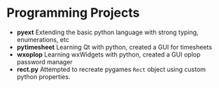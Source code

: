 # Programming Projects

 * **pyext** Extending the basic python language with strong typing, enumerations, etc
 * **pytimesheet** Learning Qt with python, created a GUI for timesheets
 * **wxoplop** Learning wxWidgets with python, created a GUI oplop password manager
 * **rect.py** Attempted to recreate pygames `Rect` object using custom python properties.
